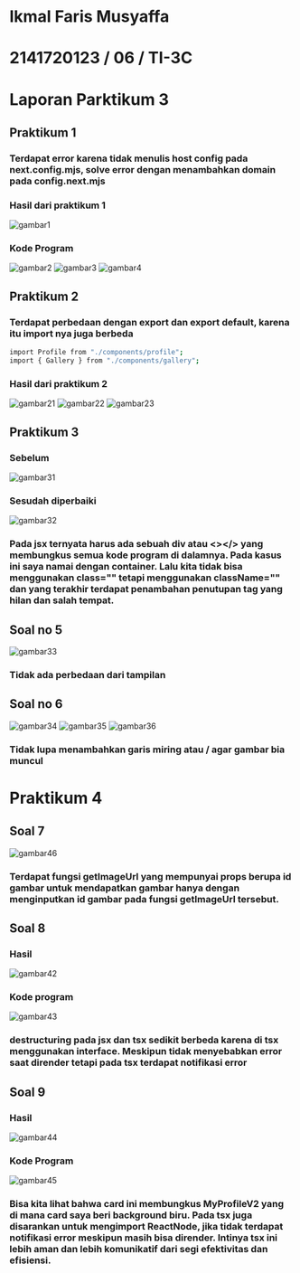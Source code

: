 # Ikmal Faris Musyaffa
# 2141720123 / 06 / TI-3C
# Laporan Parktikum 3

## Praktikum 1
### Terdapat error karena tidak menulis host config pada next.config.mjs, solve error dengan menambahkan domain pada config.next.mjs
### Hasil dari praktikum 1
![gambar1](img/1.png)

### Kode Program
![gambar2](img/2.png)
![gambar3](img/3.png)
![gambar4](img/4.png)

## Praktikum 2
### Terdapat perbedaan dengan export dan export default, karena itu import nya juga berbeda
```bash
import Profile from "./components/profile";
import { Gallery } from "./components/gallery";
```
### Hasil dari praktikum 2
![gambar21](img/21.png)
![gambar22](img/22.png)
![gambar23](img/23.png)

## Praktikum 3
### Sebelum
![gambar31](img/31.png)
### Sesudah diperbaiki
![gambar32](img/32.png)
### Pada jsx ternyata harus ada sebuah div atau <></> yang membungkus semua kode program di dalamnya. Pada kasus ini saya namai dengan container. Lalu kita tidak bisa menggunakan class="" tetapi menggunakan className="" dan yang terakhir terdapat penambahan penutupan tag yang hilan dan salah tempat.

## Soal no 5
![gambar33](img/33.png)
### Tidak ada perbedaan dari tampilan

## Soal no 6
![gambar34](img/34.png)
![gambar35](img/35.png)
![gambar36](img/36.png)
### Tidak lupa menambahkan garis miring atau / agar gambar bia muncul

# Praktikum 4
## Soal 7
![gambar46](img/46.png)
### Terdapat fungsi getImageUrl yang mempunyai props berupa id gambar untuk mendapatkan gambar hanya dengan menginputkan id gambar pada fungsi getImageUrl tersebut.

## Soal 8
### Hasil
![gambar42](img/42.png)
### Kode program
![gambar43](img/43.png)
### destructuring pada jsx dan tsx sedikit berbeda karena di tsx menggunakan interface. Meskipun tidak menyebabkan error saat dirender tetapi pada tsx terdapat notifikasi error

## Soal 9
### Hasil
![gambar44](img/44.png)
### Kode Program
![gambar45](img/45.png)
### Bisa kita lihat bahwa card ini membungkus MyProfileV2 yang di mana card saya beri background biru. Pada tsx juga disarankan untuk mengimport ReactNode, jika tidak terdapat notifikasi error meskipun masih bisa dirender. Intinya tsx ini lebih aman dan lebih komunikatif dari segi efektivitas dan efisiensi.